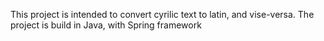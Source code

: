 This project is intended to convert cyrilic text to latin, and vise-versa. The project is build in Java, with Spring framework
